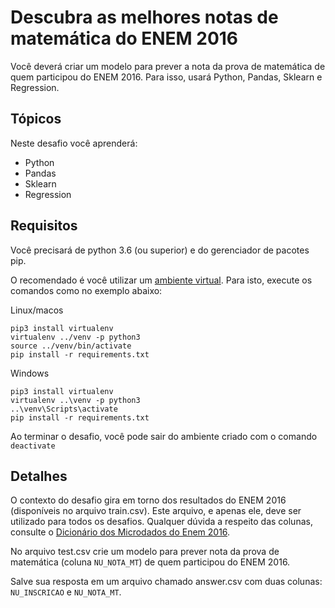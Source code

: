 # Descubra as melhores notas de matemática do ENEM 2016

Você deverá criar um modelo para prever a nota da prova de matemática de quem participou do ENEM 2016. Para isso, usará Python, Pandas, Sklearn e Regression.


## Tópicos

Neste desafio você aprenderá:

- Python
- Pandas
- Sklearn
- Regression

## Requisitos

Você precisará de python 3.6 (ou superior) e do gerenciador de pacotes pip.

O recomendado é você utilizar um [ambiente virtual](https://pythonacademy.com.br/blog/python-e-virtualenv-como-programar-em-ambientes-virtuais). Para isto, execute os comandos como no exemplo abaixo:

Linux/macos

    pip3 install virtualenv
    virtualenv ../venv -p python3
    source ../venv/bin/activate 
    pip install -r requirements.txt

Windows

    pip3 install virtualenv
    virtualenv ..\venv -p python3
    ..\venv\Scripts\activate
    pip install -r requirements.txt


Ao terminar o desafio, você pode sair do ambiente criado com o comando `deactivate`

## Detalhes

O contexto do desafio gira em torno dos resultados do ENEM 2016 (disponíveis no arquivo train.csv). Este arquivo, e apenas ele, deve ser utilizado para todos os desafios. Qualquer dúvida a respeito das colunas, consulte o [Dicionário dos Microdados do Enem 2016](https://s3-us-west-1.amazonaws.com/acceleration-assets-highway/data-science/dicionario-de-dados.zip).

No arquivo test.csv crie um modelo para prever nota da prova de matemática (coluna `NU_NOTA_MT`) de quem participou do ENEM 2016. 

Salve sua resposta em um arquivo chamado answer.csv com duas colunas: `NU_INSCRICAO` e `NU_NOTA_MT`.

